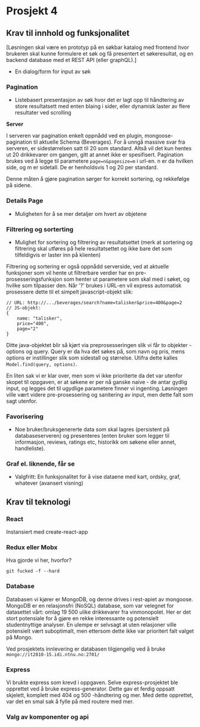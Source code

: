 # Prosjekt 4

## Krav til innhold og funksjonalitet
[Løsningen skal være en prototyp på en søkbar katalog med frontend hvor brukeren skal kunne formulere et søk og få presentert et søkeresultat, og en backend database med et REST API (eller graphQL).]

* En dialog/form for input av søk

### Pagination
* Listebasert presentasjon av søk hvor det er lagt opp til håndtering av store resultatsett med enten blaing i sider, eller dynamisk laster av flere resultater ved scrolling

**Server**

I serveren var pagination enkelt oppnådd ved en plugin, mongoose-pagination til aktuelle Schema (Beverages). For å unngå massive svar fra serveren, er sidestørrelsen satt til 20 som standard. Altså vil det kun hentes ut 20 drikkevarer om gangen, gitt at annet ikke er spesifisert.
Pagination brukes ved å legge til parametere ```page=n&pagesize=m``` i url-en. n er da hvilken side, og m er sidetall. De er henholdsvis 1 og 20 per standard.

Denne måten å gjøre pagination sørger for korrekt sortering, og rekkefølge på sidene.

### Details Page
* Muligheten for å se mer detaljer om hvert av objetene

### Filtrering og sorterting
* Mulighet for sortering og filtrering av resultatsettet (merk at sortering og filtrering skal utføres på hele resultatsettet og ikke bare det som tilfeldigvis er laster inn på klienten)

Filtrering og sortering er også oppnådd serverside, ved at aktuelle funksjoner som vil hente ut filtrerbare verdier har en pre-prosesseringsfunksjon som henter ut parametere som skal med i søket, og hvilke som tilpasser den.
Når '?' brukes i URL-en vil express automatisk prosessere dette til et simpelt javascript-objekt slik:
```
// URL: http://.../beverages/search?name=talisker&price=400&page=2
// JS-objekt:
{
    name: "talisker",
    price="400",
    page="2"
}
```
Ditte java-objektet blir så kjørt via preprosesseringen slik vi får to objekter - options og query. Query er da hva det søkes på, som navn og pris, mens options er instillinger slik som sidestall og størrelse.
Utifra dette kalles ```Model.find(query, options)```.

En liten sak vi er klar over, men som vi ikke prioriterte da det var utenfor skopet til oppgaven, er at søkene er per nå ganske naive - de antar gydlig input, og legges det til ugydlige parametere finner vi ingenting.
Løsningen ville vært videre pre-prosessering og sanitering av input, men dette falt som sagt utenfor.
### Favorisering
* Noe bruker/bruksgenererte data som skal lagres (persistent på databaseserveren) og  presenteres (enten bruker som legger til informasjon, reviews, ratings etc, historikk om søkene eller annet, handleliste).

### Graf el. liknende, får se
* Valgfritt:  En funksjonalitet for å vise dataene med kart, ordsky, graf, whatever (avansert visning)

## Krav til teknologi

### React
Instansiert med create-react-app

### Redux eller Mobx
Hva gjorde vi her, hvorfor?
```
git fucked -f --hard
```


### Database
Databasen vi kjører er MongoDB, og denne drives i rest-apiet av mongoose. MongoDB er en relasjonsfri (NoSQL) database, som var velegnet for datasettet vårt: omlag 19 500 ulike
drikkevarer fra vinmonopolet. Her er det stort potensiale for å gjøre en rekke interessante og potensielt studentnyttige analyser. En ulempe er selvsagt at uten
relasjoner ville potensielt vært suboptimalt, men ettersom dette ikke var prioritert falt valget på Mongo.

Ved prosjektets innlevering er databasen tilgjengelig ved å bruke ``` mongo://it2810-15.idi.ntnu.no:2701/ ```

### Express
Vi brukte express som krevd i oppgaven. Selve express-prosjektet ble opprettet ved å bruke express-generator. Dette gav et ferdig oppsatt skjelett,
komplett med 404 og 500 -håndtering og mer. Med dette opprettet, var det en smal sak å fylle på med routere med mer.

### Valg av komponenter og api